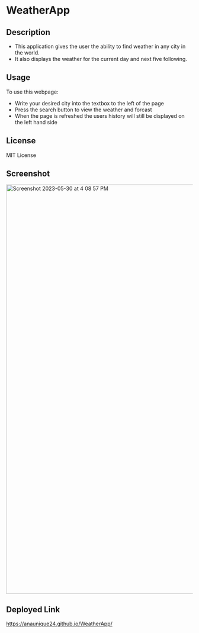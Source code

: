 # WeatherApp

## Description
- This application gives the user the ability to find weather in any city in the world.
- It also displays the weather for the current day and next five following.

## Usage
To use this webpage:
- Write your desired city into the textbox to the left of the page
- Press the search button to view the weather and forcast
- When the page is refreshed the users history will still be displayed on the left hand side

## License
MIT License

## Screenshot
<img width="1106" alt="Screenshot 2023-05-30 at 4 08 57 PM" src="https://github.com/anaunique24/WeatherApp/assets/128003940/e7c1690e-31ef-4c45-ba82-6ebc711f3909">

## Deployed Link
https://anaunique24.github.io/WeatherApp/
